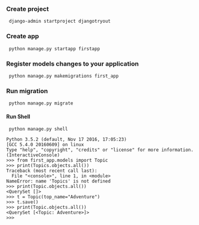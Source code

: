 ### Create project

```
 django-admin startproject djangotryout
```

### Create app

```
 python manage.py startapp firstapp
```

### Register models changes to your application

```
 python manage.py makemigrations first_app
```

### Run migration

```
 python manage.py migrate
```

#### Run Shell

```
 python manage.py shell
```

```
Python 3.5.2 (default, Nov 17 2016, 17:05:23)
[GCC 5.4.0 20160609] on linux
Type "help", "copyright", "credits" or "license" for more information.
(InteractiveConsole)
>>> from first_app.models import Topic
>>> print(Topics.objects.all())
Traceback (most recent call last):
  File "<console>", line 1, in <module>
NameError: name 'Topics' is not defined
>>> print(Topic.objects.all())
<QuerySet []>
>>> t = Topic(top_name="Adventure")
>>> t.save()
>>> print(Topic.objects.all())
<QuerySet [<Topic: Adventure>]>
>>>

```

